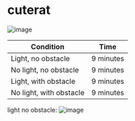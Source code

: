 # cuterat

![image](https://github.com/aidrecabrera/cuterat/assets/61798731/0e6e3025-a351-4acb-8f64-488b57d66399)

| Condition               | Time      |
|-------------------------|-----------|
| Light, no obstacle      | 9 minutes |
| No light, no obstacle   | 9 minutes |
| Light, with obstacle    | 9 minutes |
| No light, with obstacle | 9 minutes |


light no obstacle:
![image](https://github.com/aidrecabrera/cuterat/assets/61798731/7617d45e-0439-4cea-b0c1-d024fce7e772)
